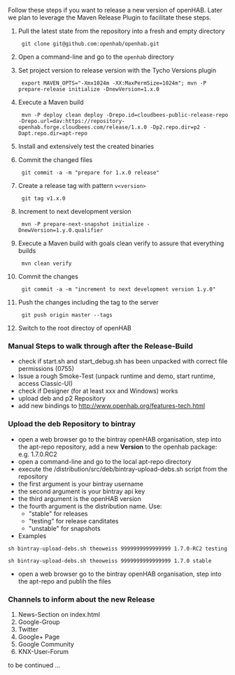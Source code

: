 Follow these steps if you want to release a new version of openHAB. Later we plan to leverage the Maven Release Plugin to facilitate these steps.

1. Pull the latest state from the repository into a fresh and empty directory

        git clone git@github.com:openhab/openhab.git
1. Open a command-line and go to the `openhab` directory
1. Set project version to release version with the Tycho Versions plugin

        export MAVEN_OPTS="-Xmx1024m -XX:MaxPermSize=1024m"; mvn -P prepare-release initialize -DnewVersion=1.x.0
1. Execute a Maven build

        mvn -P deploy clean deploy -Drepo.id=cloudbees-public-release-repo -Drepo.url=dav:https://repository-openhab.forge.cloudbees.com/release/1.x.0 -Dp2.repo.dir=p2 -Dapt.repo.dir=apt-repo
1. Install and extensively test the created binaries
1. Commit the changed files

        git commit -a -m "prepare for 1.x.0 release"
1. Create a release tag with pattern `v<version>`

        git tag v1.x.0
1. Increment to next development version

        mvn -P prepare-next-snapshot initialize -DnewVersion=1.y.0.qualifier
1. Execute a Maven build with goals clean verify to assure that everything builds

        mvn clean verify
1. Commit the changes

        git commit -a -m "increment to next development version 1.y.0"
1. Push the changes including the tag to the server

        git push origin master --tags
1. Switch to the root directoy of openHAB

### Manual Steps to walk through after the Release-Build

* check if start.sh and start_debug.sh has been unpacked with correct file permissions (0755)
* Issue a rough Smoke-Test (unpack runtime and demo, start runtime, access Classic-UI)
* check if Designer (for at least xxx and Windows) works
* upload deb and p2 Repository
* add new bindings to http://www.openhab.org/features-tech.html

### Upload the deb Repository to bintray
* open a web browser go to the bintray openHAB organisation, step into the apt-repo repository, add a new __Version__ to the openhab package: e.g. 1.7.0.RC2
* open a command-line and go to the local apt-repo directory
* execute the /distribution/src/deb/bintray-upload-debs.sh script from the repository
 * the first argument is your bintray username
 * the second argument is your bintray api key
 * the third argument is the openHAB version
 * the fourth argument is the distribution name. Use:
   * "stable" for releases
   * "testing" for release canditates
   * "unstable" for snapshots
 * Examples
```
sh bintray-upload-debs.sh theoweiss 9999999999999999 1.7.0-RC2 testing
```
```
sh bintray-upload-debs.sh theoweiss 9999999999999999 1.7.0 stable
```
* open a web browser go to the bintray openHAB organisation, step into the apt-repo and publih the files

### Channels to inform about the new Release

1. News-Section on index.html
1. Google-Group
1. Twitter
1. Google+ Page
1. Google Community
1. KNX-User-Forum

to be continued …